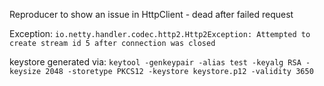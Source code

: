 Reproducer to show an issue in HttpClient - dead after failed request

Exception:
  `io.netty.handler.codec.http2.Http2Exception: Attempted to create stream id 5 after connection was closed`

keystore generated via:
  `keytool -genkeypair -alias test -keyalg RSA -keysize 2048 -storetype PKCS12 -keystore keystore.p12 -validity 3650`
